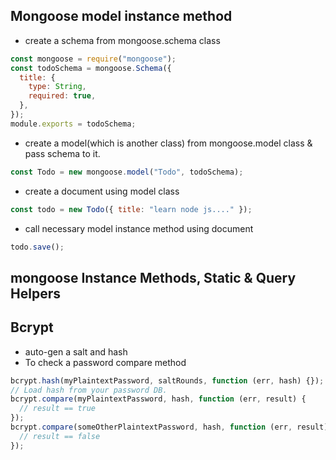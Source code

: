 ## Mongoose model instance method

- create a schema from mongoose.schema class

```javascript
const mongoose = require("mongoose");
const todoSchema = mongoose.Schema({
  title: {
    type: String,
    required: true,
  },
});
module.exports = todoSchema;
```

- create a model(which is another class) from mongoose.model class & pass schema to it.

```js
const Todo = new mongoose.model("Todo", todoSchema);
```

- create a document using model class

```js
const todo = new Todo({ title: "learn node js...." });
```

- call necessary model instance method using document

```javascript
todo.save();
```

## mongoose Instance Methods, Static & Query Helpers

## Bcrypt

- auto-gen a salt and hash
- To check a password compare method

```javascript
bcrypt.hash(myPlaintextPassword, saltRounds, function (err, hash) {});
// Load hash from your password DB.
bcrypt.compare(myPlaintextPassword, hash, function (err, result) {
  // result == true
});
bcrypt.compare(someOtherPlaintextPassword, hash, function (err, result) {
  // result == false
});
```
